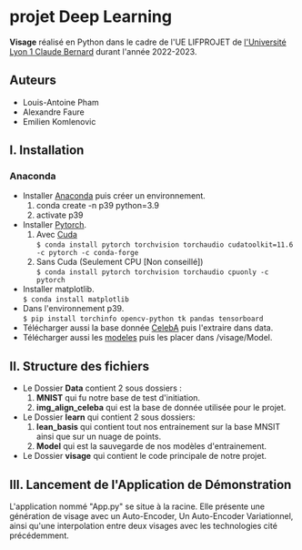 # projet Deep Learning

**Visage** réalisé en Python dans le cadre de l'UE LIFPROJET de [l'Université Lyon 1 Claude Bernard](http://www.univ-lyon1.fr/) durant l'année 2022-2023. 

## Auteurs

* Louis-Antoine Pham 
* Alexandre Faure 
* Emilien Komlenovic 

## I. Installation

### Anaconda
* Installer [Anaconda](https://www.anaconda.com/products/distribution) puis créer un environnement.
    1. conda create -n p39 python=3.9
    2. activate p39
* Installer [Pytorch](https://pytorch.org/get-started/locally/).
    1. Avec [Cuda](https://developer.nvidia.com/cuda-zone)  
    `$ conda install pytorch torchvision torchaudio cudatoolkit=11.6 -c pytorch -c conda-forge`
    2. Sans Cuda (Seulement CPU [Non conseillé])  
    `$ conda install pytorch torchvision torchaudio cpuonly -c pytorch`
* Installer matplotlib.  
    `$ conda install matplotlib`
* Dans l'environnement p39.  
    `$ pip install torchinfo opencv-python tk pandas tensorboard`
* Télécharger aussi la base donnée [CelebA](https://drive.google.com/file/d/0B7EVK8r0v71pZjFTYXZWM3FlRnM/view?usp=sharing&resourcekey=0-dYn9z10tMJOBAkviAcfdyQ) puis l'extraire dans data.  
* Télécharger aussi les [modeles](https://drive.google.com/drive/folders/1BUj8onGfuyus-86VYSmgT8tyfARI4f-c?usp=sharing) puis les placer dans /visage/Model.


## II. Structure des fichiers

* Le Dossier **Data** contient 2 sous dossiers :
    1. **MNIST** qui fu notre base de test d'initiation.
    2. **img_align_celeba** qui est la base de donnée utilisée pour le projet.
* Le Dossier **learn** qui contient 2 sous dossiers:
    1. **lean_basis** qui contient tout nos entrainement sur la base MNSIT ainsi que sur un nuage de points.
    2. **Model** qui est la sauvegarde de nos modèles d'entrainement.
* Le Dossier **visage** qui contient le code principale de notre projet.  

## III. Lancement de l'Application de Démonstration  

L'application nommé "App.py" se situe à la racine. Elle présente une génération de visage avec un Auto-Encoder, Un Auto-Encoder Variationnel, ainsi qu'une interpolation entre deux visages avec les technologies cité précédemment.